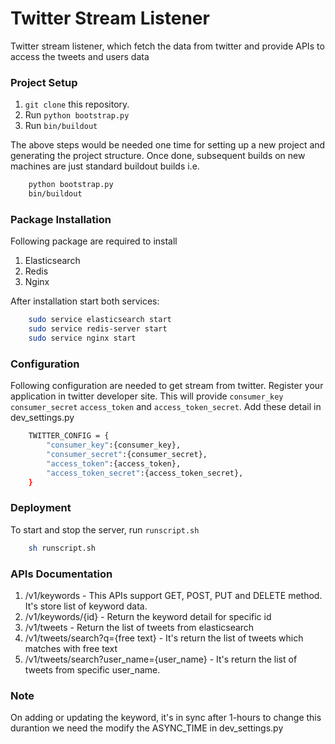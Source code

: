Twitter Stream Listener
==============================================
Twitter stream listener, which fetch the data from twitter and provide APIs to access the tweets and users data

### Project Setup
1. ```git clone``` this repository.
2. Run ```python bootstrap.py```
3. Run ```bin/buildout```

The above steps would be needed one time for setting up a new project and generating the project structure. Once done, subsequent builds on new machines are just standard buildout builds i.e.
```sh
    python bootstrap.py
    bin/buildout
```
### Package Installation
Following package are required to install
1. Elasticsearch
2. Redis
3. Nginx

After installation start both services:
```sh
    sudo service elasticsearch start
    sudo service redis-server start
    sudo service nginx start
```

### Configuration
Following configuration are needed to get stream from twitter. Register your application in twitter developer site. This will provide ```consumer_key``` ```consumer_secret``` ```access_token``` and ```access_token_secret```. Add these detail in dev_settings.py

```sh
    TWITTER_CONFIG = {
	    "consumer_key":{consumer_key},
	    "consumer_secret":{consumer_secret},
	    "access_token":{access_token},
	    "access_token_secret":{access_token_secret},
    }
```


### Deployment
To start and stop the server, run ```runscript.sh```
```sh
    sh runscript.sh
```
### APIs Documentation
1. /v1/keywords - This APIs support GET, POST, PUT and DELETE method. It's store list of keyword data.
2. /v1/keywords/{id} - Return the keyword detail for specific id
3. /v1/tweets - Return the list of tweets from elasticsearch
4. /v1/tweets/search?q={free text} - It's return the list of tweets which matches with free text
5. /v1/tweets/search?user_name={user_name} - It's return the list of tweets from specific user_name.

### Note
On adding or updating the keyword, it's in sync after 1-hours to change this durantion we need the modify the ASYNC_TIME in dev_settings.py
